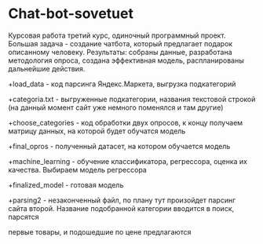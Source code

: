 # Chat-bot-sovetuet
Курсовая работа третий курс, одиночный программный проект. Большая задача - создание чатбота, который предлагает подарок описанному человеку. Результаты: собраны данные, разработана методология опроса, создана эффективная модель, распланированы дальнейшие действия.

+load_data - код парсинга Яндекс.Маркета, выгрузка подкатегорий

+categoria.txt - выгруженные подкатегории, названия текстовой строкой (на данный момент сайт уже немного поменялся и там другие)

+choose_categories - код обработки двух опросов, к концу получаем матрицу данных, на которой будет обучатся модель

+final_opros - полученный датасет, на котором обучается модель 

+machine_learning - обучение классификатора, регрессора, оценка их качества. Выбираем модель регрессора

+finalized_model - готовая модель

+parsing2 - незаконченный файл, по плану тут произойдет парсинг сайта второй. Название подобранной категории вводится в поиск, парсятся 

первые товары, и подошедшие по цене предлагаются
